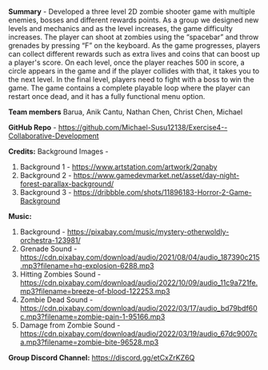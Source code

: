 **Summary** - 
Developed a three level 2D zombie shooter game with multiple enemies, bosses and different rewards points. As a group we designed new levels and mechanics and as the level increases, the game difficulty increases. The player can shoot at zombies using the “spacebar” and throw grenades by pressing “F” on the keyboard. As the game progresses, players can collect different rewards such as extra lives and coins that can boost up a player's score. On each level, once the player reaches 500 in score, a circle appears in the game and if the player collides with that, it takes you to the next level. In the final level, players need to fight with a boss to win the game. The game contains a complete playable loop where the player can restart once dead, and it has a fully functional menu option. 

**Team members**
Barua, Anik
Cantu, Nathan
Chen, Christ 
Chen, Michael

**GitHub Repo** - https://github.com/Michael-Susu12138/Exercise4--Collaborative-Development

**Credits:**
Background Images -
1. Background 1 - https://www.artstation.com/artwork/2qnaby
2. Background 2 - https://www.gamedevmarket.net/asset/day-night-forest-parallax-background/
3. Background 3 - https://dribbble.com/shots/11896183-Horror-2-Game-Background

**Music:**
1. Background - https://pixabay.com/music/mystery-otherwoldly-orchestra-123981/
2. Grenade Sound - https://cdn.pixabay.com/download/audio/2021/08/04/audio_187390c215.mp3?filename=hq-explosion-6288.mp3
3. Hitting Zombies Sound - https://cdn.pixabay.com/download/audio/2022/10/09/audio_11c9a721fe.mp3?filename=breeze-of-blood-122253.mp3
4. Zombie Dead Sound - https://cdn.pixabay.com/download/audio/2022/03/17/audio_bd79bdf60c.mp3?filename=zombie-pain-1-95166.mp3
5. Damage from Zombie Sound - https://cdn.pixabay.com/download/audio/2022/03/19/audio_67dc9007ca.mp3?filename=zombie-bite-96528.mp3

**Group Discord Channel:** 
https://discord.gg/etCxZrKZ6Q
